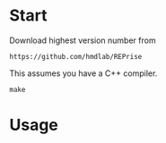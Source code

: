 # Start
Download highest version number from 
```
https://github.com/hmdlab/REPrise
```

This assumes you have a C++ compiler. 
```
make
```

# Usage

